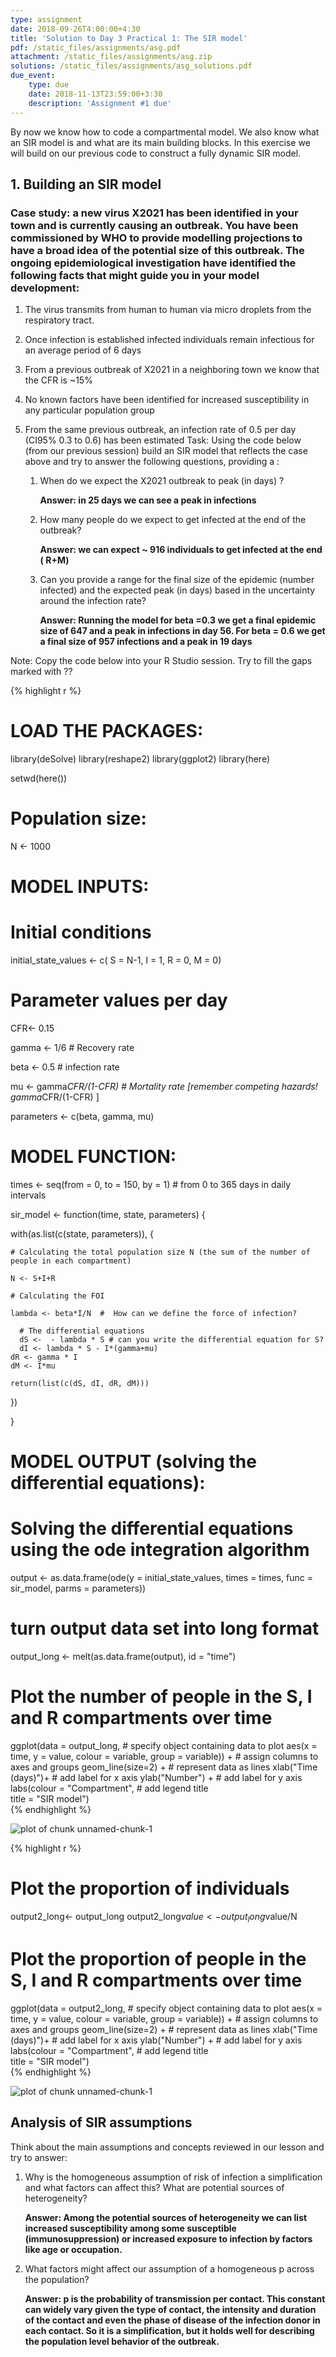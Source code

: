 ```yaml
---
type: assignment
date: 2018-09-26T4:00:00+4:30
title: 'Solution to Day 3 Practical 1: The SIR model'
pdf: /static_files/assignments/asg.pdf
attachment: /static_files/assignments/asg.zip
solutions: /static_files/assignments/asg_solutions.pdf
due_event: 
    type: due
    date: 2018-11-13T23:59:00+3:30
    description: 'Assignment #1 due'
---
```

By now we know how to code a compartmental model. We also know what an SIR model is and what are its main building blocks. In this exercise we will build on our previous code to construct a fully dynamic SIR model.
 
## 1. Building an SIR model
 
### Case study: a new virus X2021 has been identified in your town and is currently causing an outbreak. You have been commissioned by WHO to provide modelling projections to have a broad idea of the potential size of this outbreak. The ongoing epidemiological investigation have identified the following facts that might guide you in your model development:
 
1)  The virus transmits from human to human via micro droplets from the respiratory tract.
 
2)  Once infection is established infected individuals remain infectious for an average period of 6 days
 
3)  From a previous outbreak of X2021 in a neighboring town we know that the CFR is \~15%
 
4)  No known factors have been identified for increased susceptibility in any particular population group
 
5)  From the same previous outbreak, an infection rate of 0.5 per day (CI95% 0.3 to 0.6) has been estimated Task: Using the code below (from our previous session) build an SIR model that reflects the case above and try to answer the following questions, providing a :
 
    1)  When do we expect the X2021 outbreak to peak (in days) ?
 
        **Answer: in 25 days we can see a peak in infections**
 
    2)  How many people do we expect to get infected at the end of the outbreak?
 
        **Answer: we can expect \~ 916 individuals to get infected at the end ( R+M)**
 
    3)  Can you provide a range for the final size of the epidemic (number infected) and the expected peak (in days) based in the uncertainty around the infection rate?
 
        **Answer: Running the model for beta =0.3 we get a final epidemic size of 647 and a peak in infections in day 56. For beta = 0.6 we get a final size of 957 infections and a peak in 19 days**
 
Note: Copy the code below into your R Studio session. Try to fill the gaps marked with ??
 

{% highlight r %}
# LOAD THE PACKAGES:
library(deSolve)
library(reshape2)
library(ggplot2)
library(here)
 
setwd(here())
# Population size:
N <- 1000
 
# MODEL INPUTS:
 
# Initial conditions
initial_state_values <- c(
  S = N-1,
  I = 1,
  R = 0,
  M = 0)           
 
# Parameter values per day
  CFR<- 0.15
   
  gamma <- 1/6 # Recovery rate 
  
  beta <- 0.5  # infection rate
  
  mu <- gamma*CFR/(1-CFR)   # Mortality rate [remember competing hazards! gamma*CFR/(1-CFR) ]
  
  parameters <- c(beta, gamma, mu)
 
 
# MODEL FUNCTION: 
times <- seq(from = 0, to = 150, by = 1)   # from 0 to 365 days in daily intervals
 
sir_model <- function(time, state, parameters) {  
  
  with(as.list(c(state, parameters)), {     
    
    # Calculating the total population size N (the sum of the number of people in each compartment)
    
    N <- S+I+R
    
    # Calculating the FOI
    
    lambda <- beta*I/N  #  How can we define the force of infection? 
      
      # The differential equations
      dS <-  - lambda * S # can you write the differential equation for S? 
      dI <- lambda * S - I*(gamma+mu)     
    dR <- gamma * I
    dM <- I*mu
    
    return(list(c(dS, dI, dR, dM))) 
  })
  
}
 
 
 
# MODEL OUTPUT (solving the differential equations):
 
# Solving the differential equations using the ode integration algorithm
output <- as.data.frame(ode(y = initial_state_values, 
                            times = times, 
                            func = sir_model,
                            parms = parameters))
 
 
 
# turn output data set into long format
output_long <- melt(as.data.frame(output), id = "time")                 
 
 
# Plot the number of people in the S, I and R compartments over time
ggplot(data = output_long,                                               # specify object containing data to plot
       aes(x = time, y = value, colour = variable, group = variable)) +  # assign columns to axes and groups
  geom_line(size=2) +                                                          # represent data as lines
  xlab("Time (days)")+                                                   # add label for x axis
  ylab("Number") +                                                       # add label for y axis
  labs(colour = "Compartment",                                           # add legend title  
       title = "SIR model")    
{% endhighlight %}

![plot of chunk unnamed-chunk-1](../_images/unnamed-chunk-1-1.png)

{% highlight r %}
# Plot the proportion of individuals 
 
output2_long<- output_long
output2_long$value<-output_long$value/N
 
 
# Plot the proportion of people in the S, I and R compartments over time
ggplot(data = output2_long,                                               # specify object containing data to plot
       aes(x = time, y = value, colour = variable, group = variable)) +  # assign columns to axes and groups
  geom_line(size=2) +                                                          # represent data as lines
  xlab("Time (days)")+                                                   # add label for x axis
  ylab("Number") +                                                       # add label for y axis
  labs(colour = "Compartment",                                           # add legend title  
       title = "SIR model")   
{% endhighlight %}

![plot of chunk unnamed-chunk-1](../_images/unnamed-chunk-1-2.png)
 
## Analysis of SIR assumptions
 
Think about the main assumptions and concepts reviewed in our lesson and try to answer:
 
1)  Why is the homogeneous assumption of risk of infection a simplification and what factors can affect this? What are potential sources of heterogeneity?
 
    **Answer: Among the potential sources of heterogeneity we can list increased susceptibility among some susceptible (immunosuppression) or increased exposure to infection by factors like age or occupation.**
 
2)  What factors might affect our assumption of a homogeneous p across the population?
 
    **Answer: p is the probability of transmission per contact. This constant can widely vary given the type of contact, the intensity and duration of the contact and even the phase of disease of the infection donor in each contact. So it is a simplification, but it holds well for describing the population level behavior of the outbreak.**
